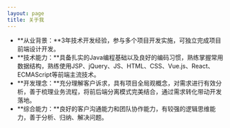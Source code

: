 ```yaml
---
layout: page
title: 关于我 
---
```


- **从业背景：**3年技术开发经验，参与多个项目开发实施，可独立完成项目前端设计开发。
- **技术能力：**具备扎实的Java编程基础以及良好的编码习惯，熟练掌握常用数据结构，熟练使用JSP、jQuery、JS、HTML、CSS、Vue.js、React、ECMAScript等前端主流技术。
- **开发理念：**充分理解客户诉求，具有项目全局观概念，对需求进行有效分析，善于梳理业务流程，将前后端分离模式完美结合，通过需求转化带动开发落地。
- **综合能力：**良好的客户沟通能力和团队协作能力，有较强的逻辑思维能力，善于分析、归纳、解决问题。

<!-- {% include comments.html %} -->
